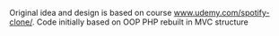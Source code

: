 Original idea and design is based on course www.udemy.com/spotify-clone/. Code initially based on OOP PHP rebuilt in MVC structure 
